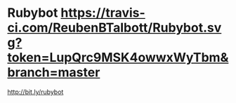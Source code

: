# Rubybot https://travis-ci.com/ReubenBTalbott/Rubybot.svg?token=LupQrc9MSK4owwxWyTbm&branch=master
http://bit.ly/rubybot
